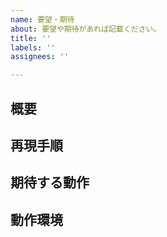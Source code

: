 ```yaml
---
name: 要望・期待
about: 要望や期待があれば記載ください。
title: ''
labels: ''
assignees: ''

---
```


## 概要

## 再現手順

## 期待する動作

## 動作環境
